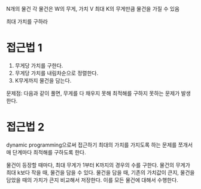 N개의 물건
각 물건은 W의 무게, 가치 V
최대 K의 무게만큼 물건을 가질 수 있음

최대 가치를 구하라

# 접근법 1

1. 무게당 가치를 구한다.
2. 무게당 가치를 내림차순으로 정렬한다.
3. K무게까지 물건을 담는다.

문제점: 다음과 같이 풀면, 무게를 다 채우지 못해 최적해를 구하지 못하는 문제가 발생한다.

# 접근법 2

dynamic programming으로써 접근하기
최대의 가치를 가지도록 하는 문제를 쪼개서 매 단계마다 최적해를 구하도록 한다.

물건이 등장할 때마다, 최대 무게가 1부터 K까지의 경우의 수를 구한다.
물건의 무게가 최대 k보다 작을 때, 물건을 담을 수 있다.
물건을 담을 때, 기존의 가치값이 큰지, 물건을 담았을 때의 가치가 큰지 비교해서 저장한다.
이를 모든 물건에 대해서 수행한다.

